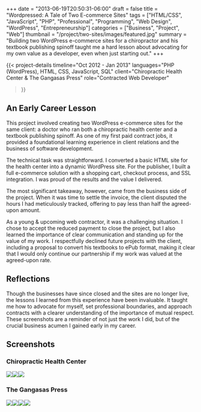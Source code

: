 +++
date = "2013-06-19T20:50:31-06:00"
draft = false
title = "Wordpressed: A Tale of Two E-commerce Sites"
tags = ["HTML/CSS", "JavaScript", "PHP", "Professional", "Programming", "Web Design", "WordPress", "Entrepreneurship"]
categories = ["Business", "Project", "Web"]
thumbnail = "/project/two-sites/images/featured.jpg"
summary = "Building two WordPress e-commerce sites for a chiropractor and his textbook publishing spinoff taught me a hard lesson about advocating for my own value as a developer, even when just starting out."
+++

{{< project-details
  timeline="Oct 2012 - Jan 2013"
  languages="PHP (WordPress), HTML, CSS, JavaScript, SQL"
  client="Chiropractic Health Center & The Gangasas Press"
  role="Contracted Web Developer"
>}}

## An Early Career Lesson

This project involved creating two WordPress e-commerce sites for the same client: a doctor who ran both a chiropractic health center and a textbook publishing spinoff. As one of my first paid contract jobs, it provided a foundational learning experience in client relations and the business of software development.

The technical task was straightforward. I converted a basic HTML site for the health center into a dynamic WordPress site. For the publisher, I built a full e-commerce solution with a shopping cart, checkout process, and SSL integration. I was proud of the results and the value I delivered.

The most significant takeaway, however, came from the business side of the project. When it was time to settle the invoice, the client disputed the hours I had meticulously tracked, offering to pay less than half the agreed-upon amount.

As a young & upcoming web contractor, it was a challenging situation. I chose to accept the reduced payment to close the project, but I also learned the importance of clear communication and standing up for the value of my work. I respectfully declined future projects with the client, including a proposal to convert his textbooks to ePub format, making it clear that I would only continue our partnership if my work was valued at the agreed-upon rate.

## Reflections

Though the businesses have since closed and the sites are no longer live, the lessons I learned from this experience have been invaluable. It taught me how to advocate for myself, set professional boundaries, and approach contracts with a clearer understanding of the importance of mutual respect. These screenshots are a reminder of not just the work I did, but of the crucial business acumen I gained early in my career.

## Screenshots

### Chiropractic Health Center
[![](./images/chiropractic-center/homepage.png)](./images/chiropractic-center/homepage.png)[![](./images/chiropractic-center/contact.png)](./images/chiropractic-center/contact.png)[![](./images/chiropractic-center/search.png)](./images/chiropractic-center/search.png)

### The Gangasas Press
[![](./images/gangasas-press/homepage.png)](./images/gangasas-press/homepage.png)[![](./images/gangasas-press/cart.png)](./images/gangasas-press/cart.png)[![](./images/gangasas-press/checkout.png)](./images/gangasas-press/checkout.png)[![](./images/gangasas-press/product.png)](./images/gangasas-press/product.png)
